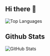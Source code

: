 ## Hi there 👋

<div>
<img alt="Top Languages" src="https://github-readme-stats.vercel.app/api/top-langs/?username=esakenyun"/>
</div>

## Github Stats
<img alt="GitHub Stats" src="https://github-readme-stats.vercel.app/api?username=esakenyun&show_icons=true&count_private=true"/>
<!--
**esakenyun/esakenyun** is a ✨ _special_ ✨ repository because its `README.md` (this file) appears on your GitHub profile.

Here are some ideas to get you started:

- 🔭 I’m currently working on ...
- 🌱 I’m currently learning ...
- 👯 I’m looking to collaborate on ...
- 🤔 I’m looking for help with ...
- 💬 Ask me about ...
- 📫 How to reach me: ...
- 😄 Pronouns: ...
- ⚡ Fun fact: ...
-->

